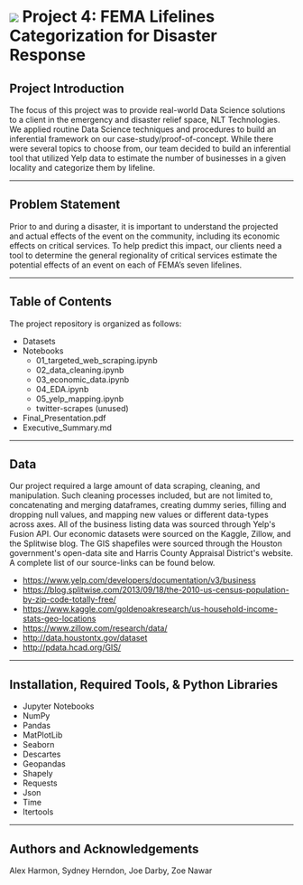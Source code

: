 # ![](https://ga-dash.s3.amazonaws.com/production/assets/logo-9f88ae6c9c3871690e33280fcf557f33.png) Project 4: FEMA Lifelines Categorization for Disaster Response

## Project Introduction

The  focus of this project was to provide real-world Data Science solutions to a client in the emergency and disaster relief space, NLT Technologies. We applied routine Data Science techniques and procedures to build an inferential framework on our case-study/proof-of-concept. While there were several topics to choose from, our team decided to build an inferential tool that utilized Yelp data to estimate the number of businesses in a given locality and categorize them by lifeline. 

---

## Problem Statement

Prior to and during a disaster, it is important to understand the projected and actual effects of the event on the community, including its economic effects on critical services. To help predict this impact, our clients need a tool to determine the general regionality of critical services estimate the potential effects of an event on each of FEMA’s seven lifelines. 

---

## Table of Contents
The project repository is organized as follows:

 - Datasets
 - Notebooks
     - 01_targeted_web_scraping.ipynb 
     - 02_data_cleaning.ipynb
     - 03_economic_data.ipynb
     - 04_EDA.ipynb
     - 05_yelp_mapping.ipynb
     - twitter-scrapes (unused)
 - Final_Presentation.pdf
 - Executive_Summary.md

---

## Data

Our project required a large amount of data scraping, cleaning, and manipulation. Such cleaning processes included, but are not limited to, concatenating and merging dataframes, creating dummy series, filling and dropping null values, and mapping new values or different data-types across axes. All of the business listing data was sourced through Yelp's Fusion API. Our economic datasets were sourced on the Kaggle, Zillow, and the Splitwise blog. The GIS shapefiles were sourced through the Houston government's open-data site and Harris County Appraisal District's website. A complete list of our source-links can be found below.

 - https://www.yelp.com/developers/documentation/v3/business
 - https://blog.splitwise.com/2013/09/18/the-2010-us-census-population-by-zip-code-totally-free/
 - https://www.kaggle.com/goldenoakresearch/us-household-income-stats-geo-locations
 - https://www.zillow.com/research/data/
 - http://data.houstontx.gov/dataset
 - http://pdata.hcad.org/GIS/

---

## Installation, Required Tools, & Python Libraries

- Jupyter Notebooks
- NumPy
- Pandas
- MatPlotLib
- Seaborn
- Descartes
- Geopandas
- Shapely
- Requests
- Json
- Time
- Itertools

---

## Authors and Acknowledgements
Alex Harmon, Sydney Herndon, Joe Darby, Zoe Nawar